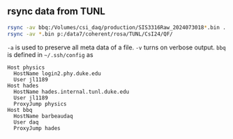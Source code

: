 ## rsync data from TUNL

```sh
rsync -av bbq:/Volumes/csi_daq/production/SIS3316Raw_2024073018*.bin .
rsync -av *.bin p:/data7/coherent/rosa/TUNL/CsI24/QF/
```

`-a` is used to preserve all meta data of a file. `-v` turns on verbose output. `bbq` is defined in `~/.ssh/config` as

```sshconfig
Host physics
  HostName login2.phy.duke.edu
  User jl1189
Host hades
  HostName hades.internal.tunl.duke.edu
  User jl1189
  ProxyJump physics
Host bbq
  HostName barbeaudaq
  User daq
  ProxyJump hades
```
